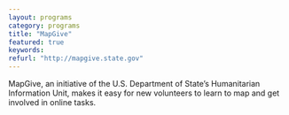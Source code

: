 ```yaml
---
layout: programs
category: programs
title: "MapGive"
featured: true
keywords:
refurl: "http://mapgive.state.gov"
---
```

MapGive, an initiative of the U.S. Department of State’s Humanitarian Information Unit, makes it easy for new volunteers to learn to map and get involved in online tasks.
